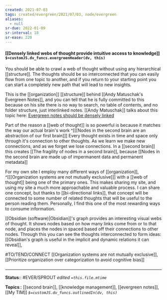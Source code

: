 ```yaml
---
created: 2021-07-03
tags: created/evergreen/2021/07/03, node/evergreen
aliases:
  - null
sr-due: 2022-01-09
sr-interval: 18
sr-ease: 220
---
```


#### [[Densely linked webs of thought provide intuitive access to knowledge]] `$=customJS.dv_funcs.evergreenHeader(dv, this)`

You should be able to crawl a web of thought without using any hierarchical [[structure]]. The thoughts should be so interconnected that you can easily flow from one topic to another, and if you return to your starting point you can start a completely new path that will lead to new insights. 

This is the [[organization]] [[structure]] behind [[Andy Matuschak's Evergreen Notes]], and you can tell that he is fully committed to this because on his site there is no way to search, no table of contents, and no folder structure, just interlinked notes. [[Andy Matuschak]] talks about this topic here: [Evergreen notes should be densely linked](https://notes.andymatuschak.org/z2HUE4ABbQjUNjrNemvkTCsLa1LPDRuwh1tXC)

Part of the reason a [[web of thought]] is so powerful is because it matches the way our actual brain's work
^[[[Nodes in the second brain are an abstraction of our first brain]]]
Every thought exists in time and space only through it's connection to other thoughts. As we learn we make new connections, and as we forget we lose connections. In a [[second brain]] this creates [[The fragility of nodes in a second brain]], because [[Nodes in the second brain are made up of impermanent data and permanent metadata]]

For my own site I employ many different ways of [[organization]], 
^[[[Organization systems are not mutually exclusive]]]
with a [[web of thought]] being one of the primary ones. This makes sharing my site, and using my site a much more approachable and valuable process. I can share one concept, but thanks to [[bi-directional links]], that concept will be connected to some number of related thoughts that will be useful to the person reading them. Personally, I find this one of the most rewarding ways to consume information.

[[Obsidian (software)|Obsidian]]'s graph provides an interesting visual webs of thought. It shows nodes based on how many links come from or to that node, and places the nodes in spaced based off their connections to other nodes. Through this you can see the thoughts interconnected to form ideas: [[Obsidian's graph is useful in the implicit and dynamic relations it can reveal]], 

#TO/TEND/CONNECT [[Organization systems are not mutually exclusive]], [[Prioritize organization over categorization to avoid cognitive bias]]

### <hr class="footnote"/>

**Status**:: #EVER/SPROUT 
*edited `=this.file.mtime`*

**Topics**:: [[second brain]], [[knowledge management]], [[evergreen notes]], [[My TIM]] 
*`$=customJS.dv_funcs.outlinedIn(dv, this)`*
